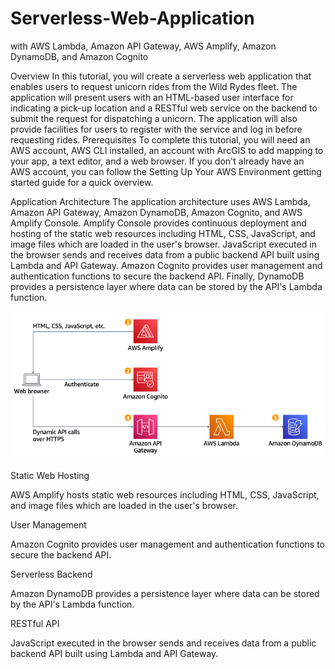 # Serverless-Web-Application
with AWS Lambda, Amazon API Gateway, AWS Amplify, Amazon DynamoDB, and Amazon Cognito

Overview
In this tutorial, you will create a serverless web application that enables users to request unicorn rides from the Wild Rydes fleet. The application will present users with an HTML-based user interface for indicating a pick-up location and a RESTful web service on the backend to submit the request for dispatching a unicorn. The application will also provide facilities for users to register with the service and log in before requesting rides.
Prerequisites
To complete this tutorial, you will need an AWS account, AWS CLI installed, an account with ArcGIS to add mapping to your app, a text editor, and a web browser. If you don't already have an AWS account, you can follow the Setting Up Your AWS Environment getting started guide for a quick overview.

Application Architecture
The application architecture uses AWS Lambda, Amazon API Gateway, Amazon DynamoDB, Amazon Cognito, and AWS Amplify Console. Amplify Console provides continuous deployment and hosting of the static web resources including HTML, CSS, JavaScript, and image files which are loaded in the user's browser. JavaScript executed in the browser sends and receives data from a public backend API built using Lambda and API Gateway. Amazon Cognito provides user management and authentication functions to secure the backend API. Finally, DynamoDB provides a persistence layer where data can be stored by the API's Lambda function.

![Application Architecture](./images/Serverless_Architecture.png)

Static Web Hosting

AWS Amplify hosts static web resources including HTML, CSS, JavaScript, and image files which are loaded in the user's browser.

User Management

Amazon Cognito provides user management and authentication functions to secure the backend API.

Serverless Backend

Amazon DynamoDB provides a persistence layer where data can be stored by the API's Lambda function.

RESTful API

JavaScript executed in the browser sends and receives data from a public backend API built using Lambda and API Gateway.
